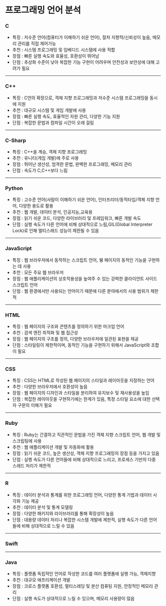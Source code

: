 # 프로그래밍 언어 분석

<h3>C</h3> 

 - 특징 : 저수준 언어(컴퓨터가 이해하기 쉬운 언어), 절차 지향적/신뢰성이 높음, 메모리 관리를 직접 제어가능
 - 추천 : 시스템 프로그래밍 및 임베디드 시스템에 사용 적합
 - 장점 : 빠른 실행 속도와 효율성, 호환성이 뛰어남
 - 단점 : 추상화 수준이 낮아 복잡한 기능 구현이 어려우며 안전성과 보안성에 대해 고려가 필요

<hr>

<h3>C++</h3>

 - 특징 : C언의 확장으로, 객체 지향 프로그래밍과 저수준 시스템 프로그래밍을 동시에 지원
 - 추천 : 대규모 시스템 및 게임 개발에 사용
 - 장점 : 빠른 실행 속도, 효율적인 자원 관리, 다양한 기능 지원
 - 단점 : 복잡한 문법과 컴파일 시간이 오래 걸림

<hr> 

<h3>C-Sharp</h3>

 - 특징 : C++을 계승, 객체 지향 프로그래밍
 - 추천 : 유니티(게임 개발)에 주로 사용
 - 장점 : 뛰어난 생산성, 엄격한 문법, 완벽한 프로그래밍, 메모리 관리
 - 단점 : 속도가 C,C++보다 느림

<hr>

<h3>Python</h3>

 - 특징 : 고수준 언어(사람이 이해하기 쉬운 언어), 인터프리터/동적타입/객체 지향 언어, 다양한 용도로 활용
 - 추천 : 웹 개발, 데이터 분석, 인공지능,교육용
 - 장점 : 읽기 쉬운 코드, 다양한 라이브러리 및 프레임워크, 빠른 개발 속도
 - 단점 : 실행 속도가 다른 언어에 비해 상대적으로 느림,GIL(Global Interpreter Lock)로 인해 멀티스레드 성능이 제한될 수 있음

<hr>

<h3>JavaScript</h3>

 - 특징 : 웹 브라우저에서 동작하는 스크립트 언어, 웽 페이지의 동적인 기능을 구현하는 데 사용
 - 추천 : 모든 주요 웹 브라우저
 - 장점 : 웹 애플리케이션의 상호작용성을 높여주 수 있는 강력한 클라이언트 사이드 스크립트 언어
 - 단점 : 웹 환경에서만 사용되는 언어이기 때문에 다른 분야에서의 사용 범위가 제한적

<hr>

<h3>HTML</h3>

 - 특징 : 웹 페이지의 구조와 콘텐츠를 정의하기 위한 마크업 언어
 - 추천 : 검색 엔진 최적화 및 웹 접근성
 - 장점 : 웹 페이지의 구조를 정의, 다양한 브라우저에 일관된 표현을 제공
 - 단점 : 스타일링이 제한적이며, 동적인 기능을 구현하기 위해서 JavaScript와 조합이 필요

<hr>

<h3>CSS</h3> 

 - 특징 : CSS는 HTML로 작성된 웹 페이지의 스타일과 레이아웃을 지정하는 언어
 - 추천 : 다양한 브라우저에서 호환성이 높음
 - 장점 : 웹 페이지의 디자인과 스타일을 분리하여 유지보수 및 재사용성을 높임
 - 단점 : 복잡한 레이아웃을 구현하기에는 한계가 있음, 특정 스타일 요소에 대한 선택자 구문의 이해가 필요

<hr>

<h3>Ruby</h3> 

- 특징 : Ruby는 간결하고 직관적인 문법을 가진 객체 지향 스크립트 언어, 웹 개발 및 스크립팅에 사용
- 추천 : 웹 애플리케이션 개발 및 자동화에 활용
- 장점 : 읽기 쉬운 코드, 높은 생산성, 객체 지향 프로그래밍의 장점 등을 가지고 있음
- 단점 : 실행 속도가 다른 언어들에 비해 상대적으로 느리고, 프로세스 기반의 다중 스레드 처리가 제한적

<hr>

<h3>R</h3> 

 - 특징 : 데이터 분석과 통계를 위한 프로그래밍 언어, 다양한 통계 기법과 데이터 시각화 기능 제공
 - 추천 : 데이터 분석 및 통계 모델링
 - 장점 : 다양한 패키지와 라이브러리를 통해 확장성이 높음
 - 단점 : 대용량 데이터 처리나 복잡한 시스템 개발에 제한적, 실행 속도가 다른 언어들에 비해 상대적으로 느릴 수 있음

<hr>

<h3>Swift</h3>

<hr>

<h3>Java</h3> 

 - 특징 : 플랫폼 독립적인 언어로 작성한 코드를 여러 플랫폼에 실행 가능, 객체지향
 - 추천 : 대규모 애프리케이션 개발
 - 장점 : 크로스 플랫폼 호환성, 멀티스레딩 및 분산 컴퓨팅 지원, 안정적인 메모리 관리
 - 단점 : 실행 속도가 상대적으로 느릴 수 있으며, 메모리 사용량이 많음


